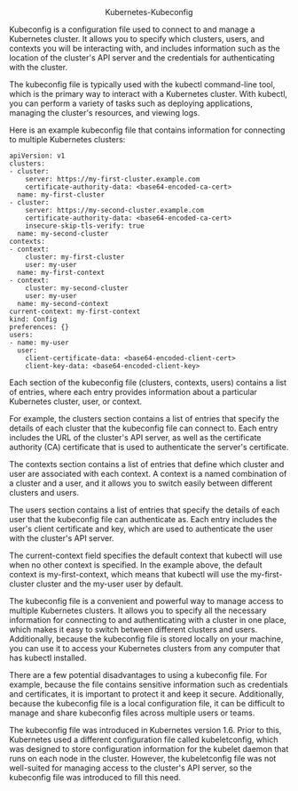 <div align=center>
Kubernetes-Kubeconfig
</div>

Kubeconfig is a configuration file used to connect to and manage a Kubernetes cluster. It allows you to specify which clusters, users, and contexts you will be interacting with, and includes information such as the location of the cluster's API server and the credentials for authenticating with the cluster.

The kubeconfig file is typically used with the kubectl command-line tool, which is the primary way to interact with a Kubernetes cluster. With kubectl, you can perform a variety of tasks such as deploying applications, managing the cluster's resources, and viewing logs.

Here is an example kubeconfig file that contains information for connecting to multiple Kubernetes clusters:

```
apiVersion: v1
clusters:
- cluster:
    server: https://my-first-cluster.example.com
    certificate-authority-data: <base64-encoded-ca-cert>
  name: my-first-cluster
- cluster:
    server: https://my-second-cluster.example.com
    certificate-authority-data: <base64-encoded-ca-cert>
    insecure-skip-tls-verify: true
  name: my-second-cluster
contexts:
- context:
    cluster: my-first-cluster
    user: my-user
  name: my-first-context
- context:
    cluster: my-second-cluster
    user: my-user
  name: my-second-context
current-context: my-first-context
kind: Config
preferences: {}
users:
- name: my-user
  user:
    client-certificate-data: <base64-encoded-client-cert>
    client-key-data: <base64-encoded-client-key>
```

Each section of the kubeconfig file (clusters, contexts, users) contains a list of entries, where each entry provides information about a particular Kubernetes cluster, user, or context.

For example, the clusters section contains a list of entries that specify the details of each cluster that the kubeconfig file can connect to. Each entry includes the URL of the cluster's API server, as well as the certificate authority (CA) certificate that is used to authenticate the server's certificate.

The contexts section contains a list of entries that define which cluster and user are associated with each context. A context is a named combination of a cluster and a user, and it allows you to switch easily between different clusters and users.

The users section contains a list of entries that specify the details of each user that the kubeconfig file can authenticate as. Each entry includes the user's client certificate and key, which are used to authenticate the user with the cluster's API server.

The current-context field specifies the default context that kubectl will use when no other context is specified. In the example above, the default context is my-first-context, which means that kubectl will use the my-first-cluster cluster and the my-user user by default.

The kubeconfig file is a convenient and powerful way to manage access to multiple Kubernetes clusters. It allows you to specify all the necessary information for connecting to and authenticating with a cluster in one place, which makes it easy to switch between different clusters and users. Additionally, because the kubeconfig file is stored locally on your machine, you can use it to access your Kubernetes clusters from any computer that has kubectl installed.

There are a few potential disadvantages to using a kubeconfig file. For example, because the file contains sensitive information such as credentials and certificates, it is important to protect it and keep it secure. Additionally, because the kubeconfig file is a local configuration file, it can be difficult to manage and share kubeconfig files across multiple users or teams.

The kubeconfig file was introduced in Kubernetes version 1.6. Prior to this, Kubernetes used a different configuration file called kubeletconfig, which was designed to store configuration information for the kubelet daemon that runs on each node in the cluster. However, the kubeletconfig file was not well-suited for managing access to the cluster's API server, so the kubeconfig file was introduced to fill this need.

